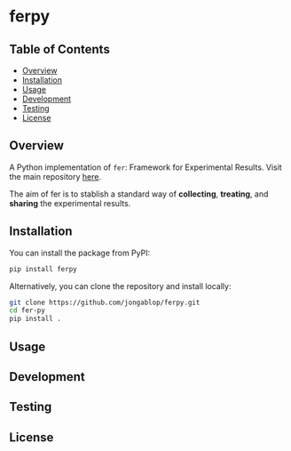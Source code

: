 # ferpy

## Table of Contents

- [Overview](#overview)
- [Installation](#installation)
- [Usage](#usage)
- [Development](#development)
- [Testing](#testing)
- [License](#license)

## Overview

A Python implementation of `fer`: Framework for Experimental Results. Visit the main repository [here](https://github.com/jongablop/fer).

The aim of fer is to stablish a standard way of **collecting**, **treating**, and **sharing** the experimental results.

## Installation

You can install the package from PyPI:

```bash
pip install ferpy
```

Alternatively, you can clone the repository and install locally:

```bash
git clone https://github.com/jongablop/ferpy.git
cd fer-py
pip install .
```

## Usage

## Development

## Testing

## License
